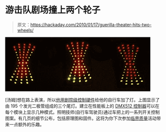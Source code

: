 # 游击队剧场撞上两个轮子

> 原文：<https://hackaday.com/2010/01/17/guerilla-theater-hits-two-wheels/>

![](img/8965e7e64d7b5238e3e89fa7d7708e79.png "guerilla-theater-on-a-bike")

[汤姆]想在路上表演，所以[他用剧院级控制硬件](http://www.moxon.com/2010/dmxlev/index.html)给他的自行车加了灯。上图显示了由 195 个发光二极管组成的三个尾灯。建立在性能板上的 [DMX512 控制器](http://en.wikipedia.org/wiki/DMX512)可以在每个模块上显示几种模式。照明技师(自行车驾驶员)通过车把上的一系列开关控制图案。有几页的细节公布，包括原理图和固件。这将为你下次参加[临界质量](http://en.wikipedia.org/wiki/Critical_Mass)活动带来一点额外的乐趣。